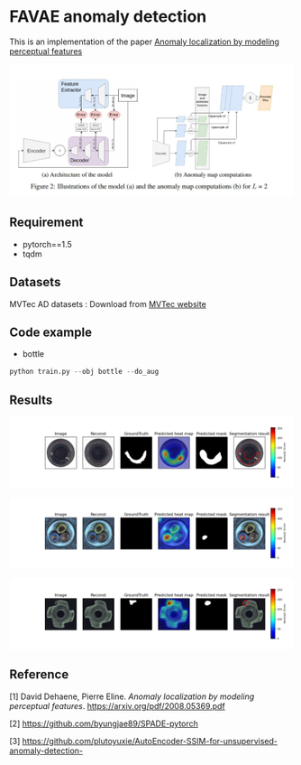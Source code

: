 # FAVAE anomaly detection
This is an implementation of the paper [Anomaly localization by modeling perceptual features](https://arxiv.org/pdf/2008.05369.pdf)
<p align="center">
    <img src="imgs/pic1.jpg" width="600"\>
</p>

## Requirement
* pytorch==1.5
* tqdm

## Datasets
MVTec AD datasets : Download from [MVTec website](https://www.mvtec.com/company/research/datasets/mvtec-ad/)

## Code example
* bottle
```python
python train.py --obj bottle --do_aug
```

## Results

<p align="center">
    <img src="imgs/pic2.jpg" width="600"\>
</p>
<p align="center">
    <img src="imgs/pic3.jpg" width="600"\>
</p>
<p align="center">
    <img src="imgs/pic4.jpg" width="600"\>
</p>


## Reference
[1] David Dehaene, Pierre Eline. *Anomaly localization by modeling perceptual features*. https://arxiv.org/pdf/2008.05369.pdf

[2] https://github.com/byungjae89/SPADE-pytorch

[3] https://github.com/plutoyuxie/AutoEncoder-SSIM-for-unsupervised-anomaly-detection-
